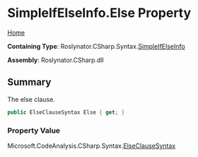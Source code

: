 # SimpleIfElseInfo\.Else Property

[Home](../../../../../README.md)

**Containing Type**: Roslynator\.CSharp\.Syntax\.[SimpleIfElseInfo](../README.md)

**Assembly**: Roslynator\.CSharp\.dll

## Summary

The else clause\.

```csharp
public ElseClauseSyntax Else { get; }
```

### Property Value

Microsoft\.CodeAnalysis\.CSharp\.Syntax\.[ElseClauseSyntax](https://docs.microsoft.com/en-us/dotnet/api/microsoft.codeanalysis.csharp.syntax.elseclausesyntax)

